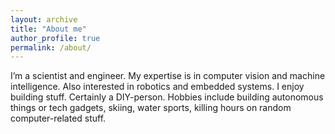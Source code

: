 ```yaml
---
layout: archive
title: "About me"
author_profile: true
permalink: /about/
---
```



I’m a scientist and engineer. My expertise is in computer vision and machine intelligence. Also interested in robotics and embedded systems. I enjoy building stuff. Certainly a DIY-person. Hobbies include building autonomous things or tech gadgets, skiing, water sports, killing hours on random computer-related stuff.
